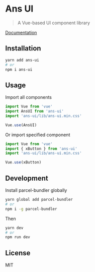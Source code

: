 # Ans UI

> A Vue-based UI component library

[Documentation](https://analysys.github.io/ans-ui_docs/#/)

## Installation

```sh
yarn add ans-ui
# or
npm i ans-ui
```

## Usage

Import all components

```javascript
import Vue from 'vue'
import AnsUI from 'ans-ui'
import 'ans-ui/lib/ans-ui.min.css'

Vue.use(AnsUI)
```

Or import specified component

```javascript
import Vue from 'vue'
import { xButton } from 'ans-ui'
import 'ans-ui/lib/ans-ui.min.css'

Vue.use(xButton)
```

## Development

Install parcel-bundler globally

```sh
yarn global add parcel-bundler
# or
npm i -g parcel-bundler
```

Then

```sh
yarn dev
# or
npm run dev
```

## License

MIT
